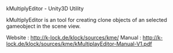 kMultiplyEditor - Unity3D Utility 

kMultiplyEditor is an tool for creating clone objects of an selected gameobject in the scene view.

Website			 : http://k-lock.de/klock/sources/kme/
Manual			 : http://k-lock.de/klock/sources/kme/kMultiplayEditor-Manual-V1.pdf
